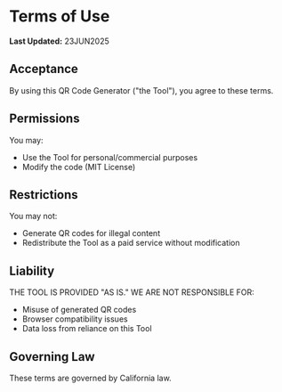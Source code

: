 # Terms of Use

**Last Updated:** 23JUN2025

## Acceptance
By using this QR Code Generator ("the Tool"), you agree to these terms.

## Permissions
You may:
- Use the Tool for personal/commercial purposes
- Modify the code (MIT License)

## Restrictions
You may not:
- Generate QR codes for illegal content
- Redistribute the Tool as a paid service without modification

## Liability
THE TOOL IS PROVIDED "AS IS." WE ARE NOT RESPONSIBLE FOR:
- Misuse of generated QR codes
- Browser compatibility issues
- Data loss from reliance on this Tool

## Governing Law
These terms are governed by California law.
